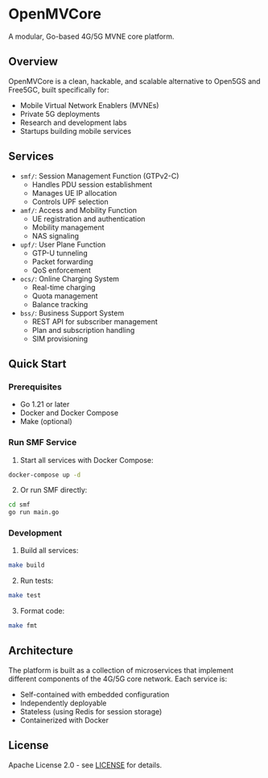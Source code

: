 # OpenMVCore

A modular, Go-based 4G/5G MVNE core platform.

## Overview

OpenMVCore is a clean, hackable, and scalable alternative to Open5GS and Free5GC, built specifically for:
- Mobile Virtual Network Enablers (MVNEs)
- Private 5G deployments
- Research and development labs
- Startups building mobile services

## Services

- `smf/`: Session Management Function (GTPv2-C)
  - Handles PDU session establishment
  - Manages UE IP allocation
  - Controls UPF selection
- `amf/`: Access and Mobility Function
  - UE registration and authentication
  - Mobility management
  - NAS signaling
- `upf/`: User Plane Function
  - GTP-U tunneling
  - Packet forwarding
  - QoS enforcement
- `ocs/`: Online Charging System
  - Real-time charging
  - Quota management
  - Balance tracking
- `bss/`: Business Support System
  - REST API for subscriber management
  - Plan and subscription handling
  - SIM provisioning

## Quick Start

### Prerequisites
- Go 1.21 or later
- Docker and Docker Compose
- Make (optional)

### Run SMF Service

1. Start all services with Docker Compose:
```bash
docker-compose up -d
```

2. Or run SMF directly:
```bash
cd smf
go run main.go
```

### Development

1. Build all services:
```bash
make build
```

2. Run tests:
```bash
make test
```

3. Format code:
```bash
make fmt
```

## Architecture

The platform is built as a collection of microservices that implement different components of the 4G/5G core network. Each service is:
- Self-contained with embedded configuration
- Independently deployable
- Stateless (using Redis for session storage)
- Containerized with Docker

## License

Apache License 2.0 - see [LICENSE](LICENSE) for details.
